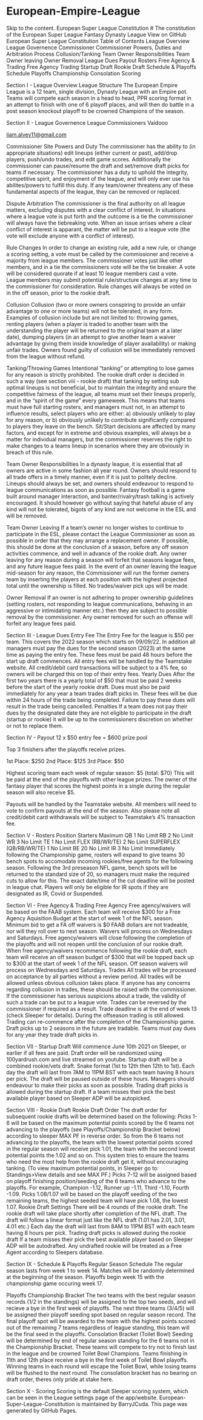 # European-Empire-League

Skip to the content.
European Super League Constitution #
The constitution of the European Super League Fantasy Dynasty League
View on GitHub
European Super League Constitution
Table of Contents
League Overview
League Governence
Commissioner
Commissioner Powers, Duties and Arbitration Process
Collusion/Tanking
Team Owner Responsibilities
Team Owner leaving
Owner Removal
League Dues
Payout
Rosters
Free Agency & Trading
Free Agency
Trading
Startup Draft
Rookie Draft
Schedule & Playoffs
Schedule
Playoffs
Championship
Consolation
Scoring

Section I - League Overview
League Structure
The European Empire League is a 12 team, single division, Dynasty League with an Empire pot. Teams will compete each season in a head to head, PPR scoring format in an attempt to finish with one of 6 playoff places, and will then do battle in a post season knockout playoff to be crowned Champions of the season.

Section II - League Governence
League Commissioners
Vaidooo

liam.alvey11@gmail.com



Commissioner Site Powers and Duty
The commissioner has the ability to (in appropriate situations) edit lineups (either current or past), add/drop players, push/undo trades, and edit game scores. Additionally the commissioner can pause/resume the draft and set/remove draft picks for teams if necessary. The commissioner has a duty to uphold the integrity, competitive spirit, and enjoyment of the league, and will only ever use his abilites/powers to fulfill this duty. If any team/owner threatens any of these fundamental aspects of the league, they can be removed or replaced.

Dispute Arbitration
The commissioner is the final authority on all league matters, excluding disputes with a clear conflict of interest. In situations where a league vote is put forth and the outcome is a tie the commissioner will always have the tiebreaking vote. When an issue arrises where a clear conflict of interest is apparant, the matter will be put to a league vote (the vote will exclude anyone with a conflict of interest).

Rule Changes
In order to change an existing rule, add a new rule, or change a scoring setting, a vote must be called by the commissioner and receive a majority from league members. The commissioner votes just like other members, and in a tie the commissioners vote will be the tie breaker. A vote will be considered quorate if at least 10 league members cast a vote. League members may submit potential rule/structure changes at any time to the commissioner for consideration. Rule changes will always be voted on in the off season, prior to the rookie draft.

Collusion
Collusion (two or more owners conspiring to provide an unfair advantage to one or more teams) will not be tolerated, in any form. Examples of collusion include but are not limited to: throwing games, renting players (when a player is traded to another team with the understanding the player will be returned to the original team at a later date), dumping players (in an attempt to give another team a waiver advantage by giving them inside knowledge of player availability) or making unfair trades. Owners found guilty of collusion will be immediately removed from the league without refund.

Tanking/Throwing Games
Intentional “tanking” or attempting to lose games for any reason is strictly prohibited. The rookie draft order is decided in such a way (see section viii - rookie draft) that tanking by setting sub optimal lineups is not beneficial, but to maintain the integrity and ensure the competitive fairness of the league, all teams must set their lineups properly, and in the “spirit of the game” every gameweek. This means that teams must have full starting rosters, and managers must not, in an attempt to influence results, select players who are either: a) obviously unlikely to play for any reason, or b) obviously unlikely to contribute significantly compared to players they leave on the bench. Sit/Start decisions are affected by many factors, and except for in extreme and obvious examples, will always be a matter for individual managers, but the commissioner reserves the right to make changes to a teams lineup in scenarios where they are obviously in breach of this rule.

Team Owner Responsibilities
In a dynasty league, it is essential that all owners are active in some fashion all year round. Owners should respond to all trade offers in a timely manner, even if it is just to politely decline. Lineups should always be set, and owners should endeavour to respond to league communications as soon as possible. Fantasy football is a game built around manager interaction, and banter/rivalry/trash talking is actively encouraged. It should however go without saying that hateful abuse of any kind will not be tolerated, bigots of any kind are not welcome in the ESL and will be removed.

Team Owner Leaving
If a team’s owner no longer wishes to continue to participate in the ESL, please contact the League Commissioner as soon as possible in order that they may arrange a replacement owner. If possible, this should be done at the conclusion of a season, before any off season activities commence, and well in advance of the rookie draft. Any owner leaving for any reason during a season will forfeit that seasons league fees, and any future league fees paid. In the event of an owner leaving the league mid-season for any reason, the Commissioner will run the former owners team by inserting the players at each position with the highest projected total until the ownership is filled. No trades/waiver pick ups will be made.

Owner Removal
If an owner is not adhering to proper ownership guidelines (setting rosters, not responding to league communications, behaving in an aggressive or intimidating manner etc.) then they are subject to possible removal by the commissioner. Any owner removed for such an offense will forfeit any league fees paid.




Section III - League Dues
Entry Fee
The Entry Fee for the league is $50 per team. This covers the 2022 season which starts on 09/09/22. In addition all managers must pay the dues for the second season (2023) at the same time as paying the entry fee. These fees must be paid 48 hours before the start up draft commences.
All entry fees will be handled by the Teamstake website. All credit/debit card transactions will be subject to a 4% fee, so owners will be charged this on top of their entry fees.
Yearly Dues
After the first two years there is a yearly total of $50 that must be paid 2 weeks before the start of the yearly rookie draft.
Dues must also be paid immediately for any year a team trades draft picks in. These fees will be due within 24 hours of the trade being completed. Failure to pay these dues will result in the trade being cancelled.
Penalties
If a team does not pay their dues by the designated date they are not eligible to participate in the draft (startup or rookie) it will be up to the commissioners discretion on whether or not to replace them.




Section IV - Payout
12 x $50 entry fee = $600 prize pool

Top 3 finishers after the playoffs receive prizes.

1st Place: $250
2nd Place: $125
3rd Place: $50



Highest scoring team each week of regular season: $5 (total: $70) This will be paid at the end of the playoffs with other league prizes.
The owner of the fantasy player that scores the highest points in a single during the regular season will also receive $5.

Payouts will be handled by the Teamstake website. All members will need to vote to confirm payouts at the end of the season. Also please note all credit/debit card withdrawals will be subject to Teamstake’s 4% transaction fee.



Section V - Rosters
Position	Starters	Maximum
QB	1	No Limit
RB	2	No Limit
WR	3	No Limit
TE	1	No Limit
FLEX (RB/WR/TE)	2	No Limit
SUPERFLEX (QB/RB/WR/TE)	1	No Limit
BE	20	No Limit
IR	3	No Limit
Immediately following the Championship game, rosters will expand to give teams 30 bench spots to accomodate incoming rookies/free agents for the following season.
Following the 3rd preseason NFL game, bench spots will be returned to the standard size of 20, so managers must make the required cuts to allow for this. The exact date/time of the cut deadline will be posted in league chat.
Players will only be eligible for IR spots if they are designated as IR, Covid or Suspended.



Section VI - Free Agency & Trading
Free Agency
Free agency/waivers will be based on the FAAB system.
Each team will receive $300 for a Free Agency Aquisition Budget at the start of week 1 of the NFL season.
Minimum bid to get a FA off waivers is $0
FAAB dollars are not tradeable, nor will they roll over to next season.
Waivers will process on Wednesdays and Saturdays.
Free agency/waivers will close following the completion of the playoffs and will not reopen until the conclusion of our rookie draft.
When free agency/waivers recommence following the rookie draft, each team will receive an off season budget of $300 that will be topped back up to $300 at the start of week 1 of the NFL season. Off season waivers will process on Wednesdays and Saturdays.
Trades
All trades will be processed on acceptance by all parties without a review period. All trades will be allowed unless obvious collusion takes place. If anyone has any concerns regarding collusion in trades, these should be raised with the commissioner. If the commissioner has serious suspicions about a trade, the validity of such a trade can be put to a league vote. Trades can be reversed by the commissioner if required as a result.
Trade deadline is at the end of week 13 (check Sleeper for details).
During the offseason trading is still allowed. Trading can re-commence after the completion of the Championship game.
Draft picks up to 2 seasons in the future are tradable.
Teams must pay dues for any year they trade draft picks in.



Section VII - Startup Draft
Will commence June 10th 2021 on Sleeper, or earlier if all fees are paid.
Draft order will be randomized using 100yardrush.com and live streamed on youtube.
Startup draft will be a combined rookie/vets draft.
Snake format (1st to 12th then 12th to 1st).
Each day the draft will last from 7AM to 11PM BST with each team having 8 hours per pick. The draft will be paused outside of these hours. Managers should endeavour to make their picks as soon as possible.
Trading draft picks is allowed during the startup draft.
If a team misses their pick the best available player based on Sleeper ADP will be autopicked.



Section VIII - Rookie Draft
Rookie Draft Order
The draft order for subsequent rookie drafts will be determined based on the following:
Picks 1-6 will be based on the maximum potential points scored by the 6 teams not advancing to the playoffs (see Playoffs/Championship Bracket below) according to sleeper MAX PF in reverse order. So from the 6 teams not advancing to the playoffs, the team with the lowest potential points scored in the regular season will receive pick 1.01, the team with the second lowest potential points the 1.02 and so on. This system tries to ensure the teams who need the most help from the rookie draft get it, without encouraging tanking. (To view maximum potential points, in Sleeper go to: Standings>View details and see MAX PF.)
Picks 7-12 will be assigned based on playoff finishing position/seeding of the 6 teams who advance to the playoffs. For example, Champion -1.12, Runner up -1.11, Third -1.10, Fourth -1.09. Picks 1.08/1.07 will be based on the playoff seeding of the two remaining teams, the highest seeded team will have pick 1.08, the lowest 1.07.
Rookie Draft Settings
There will be 4 rounds of the rookie draft.
The rookie draft will take place shortly after completion of the NFL draft.
The draft will follow a linear format just like the NFL draft (1.01 has 2.01, 3.01, 4.01 etc.)
Each day the draft will last from 8AM to 11PM BST with each team having 8 hours per pick.
Trading draft picks is allowed during the rookie draft
If a team misses their pick the best available player based on Sleeper ADP will be autodrafted.
Any undrafted rookie will be treated as a Free Agent according to Sleepers database.



Section IX - Schedule & Playoffs
Regular Season Schedule
The regular season lasts from week 1 to week 14.
Matches will be randomly determined at the beginning of the season.
Playoffs begin week 15 with the championship game occuring week 17.



Playoffs
Championship Bracket
The two teams with the best regular season records (1/2 in the standings) will be assigned to the top two seeds, and will recieve a bye in the first week of playoffs.
The next three teams (3/4/5) will be assigned their playoff seeding spot based on regular season record.
The final playoff spot will be awarded to the team with the highest points scored out of the remaining 7 teams regardless of league standing, this team will be the final seed in the playoffs.
Consolation Bracket (Toilet Bowl)
Seeding will be determined by end of regular season standing for the 6 teams not in the Championship Bracket.
These teams will compete to try not to finish last in the league and be crowned Toilet Bowl Champions. Teams finishing in 11th and 12th place receive a bye in the first week of Toilet Bowl playoffs. Winning teams in each round will escape the Toilet Bowl, while losing teams will be flushed to the next round.
The consolation bracket has no bearing on draft order, theres only pride at stake here.



Section X - Scoring
Scoring is the default Sleeper scoring system, which can be seen in the League settings page of the app/website.
European-Super-League-Constitution is maintained by BarryJCuda.
This page was generated by GitHub Pages.
